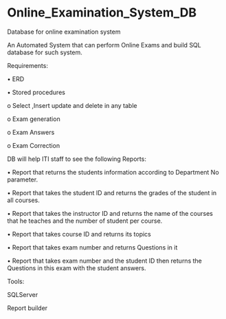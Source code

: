 # Online_Examination_System_DB

Database for online examination system  


An Automated System that can perform Online Exams and build SQL database for such system.  

Requirements:  

• ERD  

• Stored procedures  

o Select ,Insert update and delete in any table  

o Exam generation  

o Exam Answers  

o Exam Correction  


DB will help ITI staff to see the following Reports:  

• Report that returns the students information according to Department No parameter.  

• Report that takes the student ID and returns the grades of the student in all courses.  

• Report that takes the instructor ID and returns the name of the courses that he teaches and the number of student per course.  

• Report that takes course ID and returns its topics  

• Report that takes exam number and returns Questions in it  

• Report that takes exam number and the student ID then returns the Questions in this exam with the student answers.  


Tools:  

SQLServer  

Report builder
